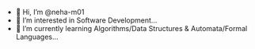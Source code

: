 - 👋 Hi, I’m @neha-m01
- 👀 I’m interested in Software Development...
- 🌱 I’m currently learning Algorithms/Data Structures & Automata/Formal Languages...

<!---
